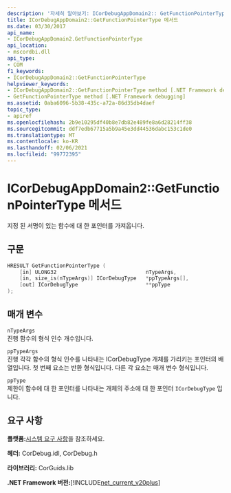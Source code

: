 ```yaml
---
description: '자세히 알아보기: ICorDebugAppDomain2:: GetFunctionPointerType 메서드'
title: ICorDebugAppDomain2::GetFunctionPointerType 메서드
ms.date: 03/30/2017
api_name:
- ICorDebugAppDomain2.GetFunctionPointerType
api_location:
- mscordbi.dll
api_type:
- COM
f1_keywords:
- ICorDebugAppDomain2::GetFunctionPointerType
helpviewer_keywords:
- ICorDebugAppDomain2::GetFunctionPointerType method [.NET Framework debugging]
- GetFunctionPointerType method [.NET Framework debugging]
ms.assetid: 0aba6096-5b38-435c-a72a-86d35db4daef
topic_type:
- apiref
ms.openlocfilehash: 2b9e10295df40b8e7db82e489fe8a6d28214ff38
ms.sourcegitcommit: ddf7edb67715a5b9a45e3dd44536dabc153c1de0
ms.translationtype: MT
ms.contentlocale: ko-KR
ms.lasthandoff: 02/06/2021
ms.locfileid: "99772395"
---
```

# <a name="icordebugappdomain2getfunctionpointertype-method"></a>ICorDebugAppDomain2::GetFunctionPointerType 메서드

지정 된 서명이 있는 함수에 대 한 포인터를 가져옵니다.  
  
## <a name="syntax"></a>구문  
  
```cpp  
HRESULT GetFunctionPointerType (  
    [in] ULONG32                             nTypeArgs,  
    [in, size_is(nTypeArgs)] ICorDebugType   *ppTypeArgs[],  
    [out] ICorDebugType                      **ppType  
);  
```  
  
## <a name="parameters"></a>매개 변수  

 `nTypeArgs`  
 진행 함수의 형식 인수 개수입니다.  
  
 `ppTypeArgs`  
 진행 각각 함수의 형식 인수를 나타내는 ICorDebugType 개체를 가리키는 포인터의 배열입니다. 첫 번째 요소는 반환 형식입니다. 다른 각 요소는 매개 변수 형식입니다.  
  
 `ppType`  
 제한이 함수에 대 한 포인터를 나타내는 개체의 주소에 대 한 포인터 `ICorDebugType` 입니다.  
  
## <a name="requirements"></a>요구 사항  

 **플랫폼:**[시스템 요구 사항](../../get-started/system-requirements.md)을 참조하세요.  
  
 **헤더:** CorDebug.idl, CorDebug.h  
  
 **라이브러리:** CorGuids.lib  
  
 **.NET Framework 버전:**[!INCLUDE[net_current_v20plus](../../../../includes/net-current-v20plus-md.md)]
